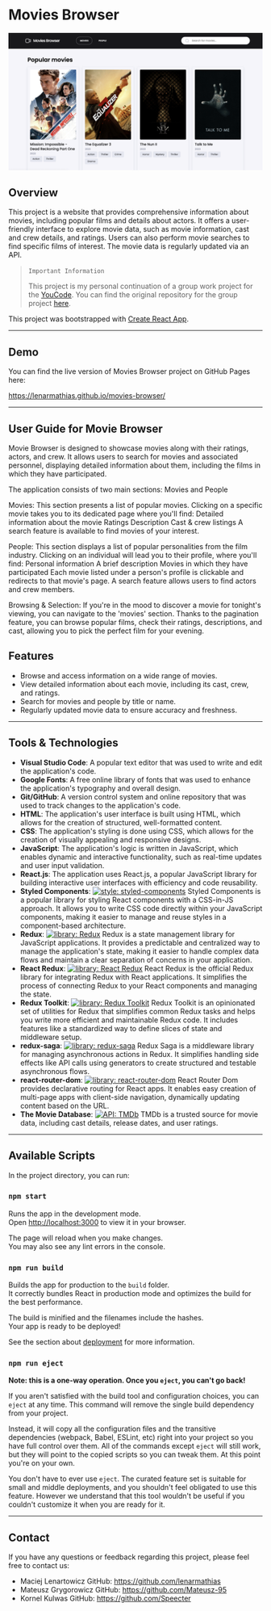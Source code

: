 # Movies Browser

![Movie Browser screen](https://raw.githubusercontent.com/lenarmathias/movies-browser/screen-to-readme/src/images/screen.png)

## Overview

This project is a website that provides comprehensive information about movies, including popular films and details about actors. It offers a user-friendly interface to explore movie data, such as movie information, cast and crew details, and ratings. Users can also perform movie searches to find specific films of interest. The movie data is regularly updated via an API.

> `Important Information`
>
> This project is my personal continuation of a group work project for the [YouCode](https://youcode.pl/frontend-developer/). You can find the original repository for the group project [here](https://github.com/lenarmathias/movies-browser).

This project was bootstrapped with [Create React App](https://github.com/facebook/create-react-app).

---

## Demo

You can find the live version of Movies Browser project on GitHub Pages here:

https://lenarmathias.github.io/movies-browser/

---

## User Guide for Movie Browser

Movie Browser is designed to showcase movies along with their ratings, actors, and crew. It allows users to search for movies and associated personnel, displaying detailed information about them, including the films in which they have participated.

The application consists of two main sections: Movies and People

Movies:
This section presents a list of popular movies.
Clicking on a specific movie takes you to its dedicated page where you'll find:
Detailed information about the movie
Ratings
Description
Cast & crew listings
A search feature is available to find movies of your interest.

People:
This section displays a list of popular personalities from the film industry.
Clicking on an individual will lead you to their profile, where you'll find:
Personal information
A brief description
Movies in which they have participated
Each movie listed under a person's profile is clickable and redirects to that movie's page.
A search feature allows users to find actors and crew members.

Browsing & Selection:
If you're in the mood to discover a movie for tonight's viewing, you can navigate to the 'movies' section. Thanks to the pagination feature, you can browse popular films, check their ratings, descriptions, and cast, allowing you to pick the perfect film for your evening.

## Features

- Browse and access information on a wide range of movies.
- View detailed information about each movie, including its cast, crew, and ratings.
- Search for movies and people by title or name.
- Regularly updated movie data to ensure accuracy and freshness.

---

## Tools & Technologies

- **Visual Studio Code**: A popular text editor that was used to write and edit the application's code.
- **Google Fonts**: A free online library of fonts that was used to enhance the application's typography and overall design.
- **Git/GitHub**: A version control system and online repository that was used to track changes to the application's code.
- **HTML**: The application's user interface is built using HTML, which allows for the creation of structured, well-formatted content.
- **CSS**: The application's styling is done using CSS, which allows for the creation of visually appealing and responsive designs.
- **JavaScript**: The application's logic is written in JavaScript, which enables dynamic and interactive functionality, such as real-time updates and user input validation.
- **React.js**: The application uses React.js, a popular JavaScript library for building interactive user interfaces with efficiency and code reusability.
- **Styled Components**: [![style: styled-components](https://img.shields.io/badge/style-%F0%9F%92%85%20styled--components-orange.svg?colorB=daa357&colorA=db748e)](https://github.com/styled-components/styled-components) Styled Components is a popular library for styling React components with a CSS-in-JS approach. It allows you to write CSS code directly within your JavaScript components, making it easier to manage and reuse styles in a component-based architecture.
- **Redux**: [![library: Redux](https://img.shields.io/badge/library-%F0%9F%8C%8F%20Redux-purple.svg)](https://redux.js.org/) Redux is a state management library for JavaScript applications. It provides a predictable and centralized way to manage the application's state, making it easier to handle complex data flows and maintain a clear separation of concerns in your application.
- **React Redux**: [![library: React Redux](https://img.shields.io/badge/library-%F0%9F%8C%8F%20React%20Redux-purple.svg)](https://react-redux.js.org/) React Redux is the official Redux library for integrating Redux with React applications. It simplifies the process of connecting Redux to your React components and managing the state.
- **Redux Toolkit**: [![library: Redux Toolkit](https://img.shields.io/badge/library-%F0%9F%8C%8F%20Redux%20Toolkit-purple.svg)](https://redux-toolkit.js.org/) Redux Toolkit is an opinionated set of utilities for Redux that simplifies common Redux tasks and helps you write more efficient and maintainable Redux code. It includes features like a standardized way to define slices of state and middleware setup.
- **redux-saga**: [![library: redux-saga](https://img.shields.io/badge/library-%F0%9F%8E%AF%20redux--saga-blue.svg)](https://github.com/redux-saga/redux-saga) Redux Saga is a middleware library for managing asynchronous actions in Redux. It simplifies handling side effects like API calls using generators to create structured and testable asynchronous flows.
- **react-router-dom**: [![library: react-router-dom](https://img.shields.io/badge/library-%F0%9F%8C%8E%20react--router--dom-green.svg)](https://github.com/ReactTraining/react-router) React Router Dom provides declarative routing for React apps. It enables easy creation of multi-page apps with client-side navigation, dynamically updating content based on the URL.
- **The Movie Database**: [![API: TMDb](https://img.shields.io/badge/API-%F0%9F%8D%BF%20TMDb-%23FFD400)](https://www.themoviedb.org/) TMDb is a trusted source for movie data, including cast details, release dates, and user ratings.

---

## Available Scripts

In the project directory, you can run:

### `npm start`

Runs the app in the development mode.\
Open [http://localhost:3000](http://localhost:3000) to view it in your browser.

The page will reload when you make changes.\
You may also see any lint errors in the console.

### `npm run build`

Builds the app for production to the `build` folder.\
It correctly bundles React in production mode and optimizes the build for the best performance.

The build is minified and the filenames include the hashes.\
Your app is ready to be deployed!

See the section about [deployment](https://facebook.github.io/create-react-app/docs/deployment) for more information.

### `npm run eject`

**Note: this is a one-way operation. Once you `eject`, you can't go back!**

If you aren't satisfied with the build tool and configuration choices, you can `eject` at any time. This command will remove the single build dependency from your project.

Instead, it will copy all the configuration files and the transitive dependencies (webpack, Babel, ESLint, etc) right into your project so you have full control over them. All of the commands except `eject` will still work, but they will point to the copied scripts so you can tweak them. At this point you're on your own.

You don't have to ever use `eject`. The curated feature set is suitable for small and middle deployments, and you shouldn't feel obligated to use this feature. However we understand that this tool wouldn't be useful if you couldn't customize it when you are ready for it.

---

## Contact

If you have any questions or feedback regarding this project, please feel free to contact us:

- Maciej Lenartowicz GitHub: https://github.com/lenarmathias
- Mateusz Grygorowicz GitHub: https://github.com/Mateusz-95
- Kornel Kulwas GitHub: https://github.com/Speecter
